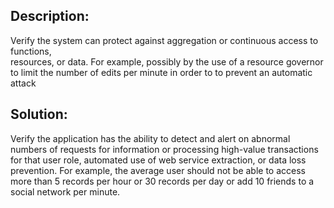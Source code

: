 ## Description:

Verify the system can protect against aggregation or continuous access to functions,  
resources, or data. For example, possibly by the use of a resource governor to limit the
number of edits per minute in order to to prevent an automatic attack

## Solution:

Verify the application has the ability to detect and alert on abnormal numbers of requests
for information or processing high-value transactions for that user role, automated use of web service extraction, or data loss prevention. For example, the average user should not be able to access more than 5 records per hour or 30 records
per day or add 10 friends to a social network per minute.
